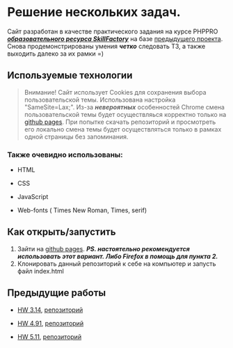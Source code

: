 # Решение нескольких задач.

Сайт разработан в качестве практического задания на курсе PHPPRO ***[образовательного ресурса SkillFactory](https://skillfactory.ru)*** на базе [предыдущего проекта](https://ancientgremlin.github.io/hw_5.11/). Снова продемонстрированы умения ***четко*** следовать ТЗ, а также выходить далеко за их рамки =) 

## Используемые технологии
> Внимание! Сайт использует Cookies для сохранения выбора пользовательской темы. Использована настройка "SameSite=Lax;". Из-за ***невероятных*** особенностей Chrome смена пользовательской темы будет осуществляься корректно только на [github pages](https://ancientgremlin.github.io/hw_6.8/). При попытке скачать репозиторий и просмотреть его локально смена темы будет осуществляться только в рамках одной страницы без запоминания.

### Также очевидно использованы:

* HTML

* CSS 

* JavaScript 

* Web-fonts ( Times New Roman, Times, serif)

## Как открыть/запустить

1. Зайти на [github pages](https://ancientgremlin.github.io/hw_6.8/). ***PS. настоятельно рекомендуется использовать этот вариант. Либо Firefox в помощь для пункта 2.***
2. Клонировать данный репозиторий к себе на компьютер и запусть файл index.html 

## Предыдущие работы
* [HW 3.14](https://ancientgremlin.github.io/hw_3.14/), [репозиторий](https://github.com/AncientGremlin/hw_3.14)

* [HW 4.91](https://ancientgremlin.github.io/hw_4.9.1/), [репозиторий](https://github.com/AncientGremlin/hw_4.9.1)

* [HW 5.11](https://ancientgremlin.github.io/hw_5.11/), [репозиторий](https://github.com/AncientGremlin/hw_5.11)
